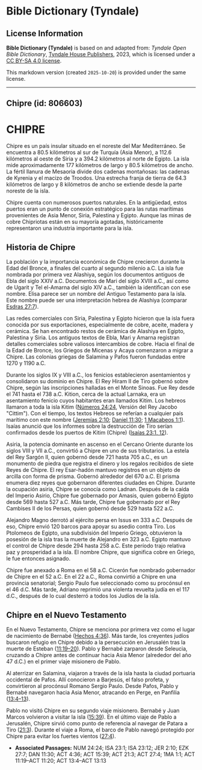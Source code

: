 # Bible Dictionary (Tyndale)

## License Information

**Bible Dictionary (Tyndale)** is based on and adapted from: _Tyndale Open Bible Dictionary_, [Tyndale House Publishers](https://tyndaleopenresources.com/), 2023, which is licensed under a [CC BY-SA 4.0 license](https://creativecommons.org/licenses/by-sa/4.0/legalcode.en).

This markdown version (created `2025-10-20`) is provided under the same license.



--------------------------------

## Chipre (id: 806603)

CHIPRE
======

Chipre es un país insular situado en el noreste del Mar Mediterráneo. Se encuentra a 80\.5 kilómetros al sur de Turquía (Asia Menor), a 112\.6 kilómetros al oeste de Siria y a 394\.2 kilómetros al norte de Egipto. La isla mide aproximadamente 177 kilómetros de largo y 80\.5 kilómetros de ancho. La fértil llanura de Mesaoria divide dos cadenas montañosas: las cadenas de Kyrenia y el macizo de Troodos. Una estrecha franja de tierra de 64\.3 kilómetros de largo y 8 kilómetros de ancho se extiende desde la parte noreste de la isla.

Chipre cuenta con numerosos puertos naturales. En la antigüedad, estos puertos eran un punto de conexión estratégico para las rutas marítimas provenientes de Asia Menor, Siria, Palestina y Egipto. Aunque las minas de cobre Chipriotas están en su mayoría agotadas, históricamente representaron una industria importante para la isla.

Historia de Chipre
------------------

La población y la importancia económica de Chipre crecieron durante la Edad del Bronce, a finales del cuarto al segundo milenio a.C. La isla fue nombrada por primera vez Alashiya, según los documentos antiguos de Ebla del siglo XXIV a.C. Documentos de Mari del siglo XVIII a.C., así como de Ugarit y Tel el\-Amarna del siglo XIV a.C., también la identifican con ese nombre. Elisa parece ser un nombre del Antiguo Testamento para la isla. Este nombre puede ser una interpretación hebrea de Alashiya (comparar [Esdras 27:7](https://ref.ly/Ezek27:7)).

Las redes comerciales con Siria, Palestina y Egipto hicieron que la isla fuera conocida por sus exportaciones, especialmente de cobre, aceite, madera y cerámica. Se han encontrado restos de cerámica de Alashiya en Egipto, Palestina y Siria. Los antiguos textos de Ebla, Mari y Amarna registran detalles comerciales sobre valiosos intercambios de cobre. Hacia el final de la Edad de Bronce, los Griegos de Micenas y Acaya comenzaron a migrar a Chipre. Las colonias griegas de Salamina y Pafos fueron fundadas entre 1270 y 1190 a.C.

Durante los siglos IX y VIII a.C., los fenicios establecieron asentamientos y consolidaron su dominio en Chipre. El Rey Hiram II de Tiro gobernó sobre Chipre, según las inscripciones halladas en el Monte Sinoas. Fue Rey desde el 741 hasta el 738 a.C. Kition, cerca de la actual Larnaka, era un asentamiento fenicio cuyos habitantes eran llamados Kitim. Los hebreos llamaron a toda la isla Kitim ([Números 24:24](https://ref.ly/Num24:24), Versión del Rey Jacobo "Cittim"). Con el tiempo, los textos Hebreos se referían a cualquier país marítimo con este nombre ([Jeremías 2:10](https://ref.ly/Jer2:10); [Daniel 11:30](https://ref.ly/Dan11:30); [1 Macabeos 1:1](https://ref.ly/1Macc1:1)). Isaías anunció que los informes sobre la destrucción de Tiro serían confirmados desde los puertos de Kitim (Chipre) ([Isaías 23:1, 12](https://ref.ly/Isa23:1,Isa23:12)).

Asiria, la potencia dominante en ascenso en el Cercano Oriente durante los siglos VIII y VII a.C., convirtió a Chipre en uno de sus tributarios. La estela del Rey Sargón II, quien gobernó desde 721 hasta 705 a.C., es un monumento de piedra que registra el dinero y los regalos recibidos de siete Reyes de Chipre. El rey Esar\-hadón mantuvo registros en un objeto de arcilla con forma de prisma. Gobernó alrededor del 670 a.C. El prisma enumera diez reyes que gobernaron diferentes ciudades en Chipre. Durante la ocupación asiria, Chipre se conocía como Ladnan. Después de la caída del Imperio Asirio, Chipre fue gobernado por Amasis, quien gobernó Egipto desde 569 hasta 527 a.C. Más tarde, Chipre fue gobernado por el Rey Cambises II de los Persas, quien gobernó desde 529 hasta 522 a.C.

Alejandro Magno derrotó al ejército persa en Issus en 333 a.C. Después de eso, Chipre envió 120 barcos para apoyar su asedio contra Tiro. Los Ptolomeos de Egipto, una subdivisión del Imperio Griego, obtuvieron la posesión de la isla tras la muerte de Alejandro en 323 a.C. Egipto mantuvo el control de Chipre desde 294 hasta 258 a.C. Este período trajo relativa paz y prosperidad a la isla. El nombre Chipre, que significa cobre en Griego, le fue entonces asignado.

Chipre fue anexado a Roma en el 58 a.C. Cicerón fue nombrado gobernador de Chipre en el 52 a.C. En el 22 a.C., Roma convirtió a Chipre en una provincia senatorial; Sergio Paulo fue seleccionado como su procónsul en el 46 d.C. Más tarde, Adriano reprimió una violenta revuelta judía en el 117 d.C., después de lo cual desterró a todos los Judíos de la isla.

Chipre en el Nuevo Testamento
-----------------------------

En el Nuevo Testamento, Chipre se menciona por primera vez como el lugar de nacimiento de Bernabé ([Hechos 4:36](https://ref.ly/Acts4:36)). Más tarde, los creyentes judíos buscaron refugio en Chipre debido a la persecución en Jerusalén tras la muerte de Esteban ([11:19–20](https://ref.ly/Acts11:19-Acts11:20)). Pablo y Bernabé zarparon desde Seleucia, cruzando a Chipre antes de continuar hacia Asia Menor (alrededor del año 47 d.C.) en el primer viaje misionero de Pablo.

Al aterrizar en Salamina, viajaron a través de la isla hasta la ciudad portuaria occidental de Pafos. Allí conocieron a Barjesús, el falso profeta, y convirtieron al procónsul Romano Sergio Paulo. Desde Pafos, Pablo y Bernabé navegaron hacia Asia Menor, atracando en Perge, en Panfilia ([13:4–13](https://ref.ly/Acts13:4-Acts13:13)).

Pablo no visitó Chipre en su segundo viaje misionero. Bernabé y Juan Marcos volvieron a visitar la isla ([15:39](https://ref.ly/Acts15:39)). En el último viaje de Pablo a Jerusalén, Chipre sirvió como punto de referencia al navegar de Patara a Tiro ([21:3](https://ref.ly/Acts21:3)). Durante el viaje a Roma, el barco de Pablo navegó protegido por Chipre para evitar los fuertes vientos ([27:4](https://ref.ly/Acts27:4)).

* **Associated Passages:** NUM 24:24; ISA 23:1; ISA 23:12; JER 2:10; EZK 27:7; DAN 11:30; ACT 4:36; ACT 15:39; ACT 21:3; ACT 27:4; 1MA 1:1; ACT 11:19–ACT 11:20; ACT 13:4–ACT 13:13

